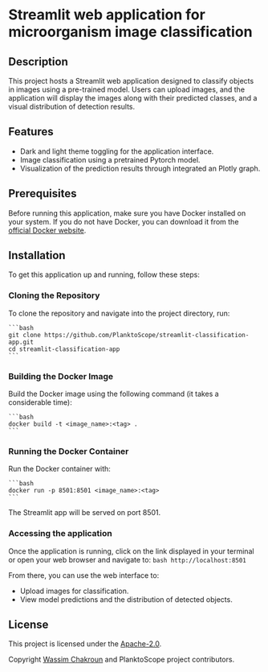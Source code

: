 # Streamlit web application for microorganism image classification

## Description

This project hosts a Streamlit web application designed to classify objects in images using a pre-trained model. Users can upload images, and the application will display the images along with their predicted classes, and a visual distribution of detection results.

## Features

- Dark and light theme toggling for the application interface.
- Image classification using a pretrained Pytorch model.
- Visualization of the prediction results through integrated an Plotly graph.

## Prerequisites

Before running this application, make sure you have Docker installed on your system. If you do not have Docker, you can download it from the [official Docker website](https://docs.docker.com/get-docker/).

## Installation

To get this application up and running, follow these steps:

### Cloning the Repository

To clone the repository and navigate into the project directory, run:

    ```bash
    git clone https://github.com/PlanktoScope/streamlit-classification-app.git
    cd streamlit-classification-app
    ```

### Building the Docker Image

Build the Docker image using the following command (it takes a considerable time):

    ```bash
    docker build -t <image_name>:<tag> .
    ```

### Running the Docker Container

Run the Docker container with:

    ```bash
    docker run -p 8501:8501 <image_name>:<tag>
    ```

The Streamlit app will be served on port 8501.

### Accessing the application

Once the application is running, click on the link displayed in your terminal or open your web browser and navigate to:
    ```bash
    http://localhost:8501
    ```

From there, you can use the web interface to:

- Upload images for classification.
- View model predictions and the distribution of detected objects.

## License
This project is licensed under the [Apache-2.0](https://www.apache.org/licenses/LICENSE-2.0).

Copyright [Wassim Chakroun](http://www.linkedin.com/in/wassim-chakroun/) and PlanktoScope project contributors.

